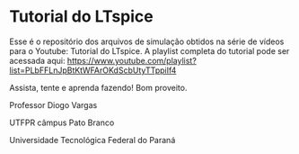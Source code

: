 # Tutorial do LTspice

Esse é o repositório dos arquivos de simulação obtidos na série de vídeos para o Youtube: Tutorial do LTspice.
A playlist completa do tutorial pode ser acessada aqui: https://www.youtube.com/playlist?list=PLbFFLnJpBtKtWFArOKdScbUtyTTppiIf4

Assista, tente e aprenda fazendo! Bom proveito.


Professor Diogo Vargas

UTFPR câmpus Pato Branco

Universidade Tecnológica Federal do Paraná
